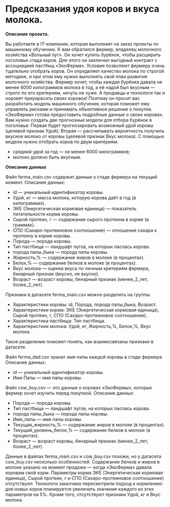 # Предсказания удоя коров и вкуса молока.

**Описание проекта.**

Вы работаете в IT-компании, которая выполняет на заказ проекты по машинному обучению. К вам обратился фермер, владелец молочного хозяйства «Вольный луг». Он хочет купить бурёнок, чтобы расширить поголовье стада коров. Для этого он заключил выгодный контракт с ассоциацией пастбищ «ЭкоФерма».
Условия позволяют фермеру очень тщательно отобрать коров. Он определяет качество молока по строгой методике, и при этом ему нужно выполнять свой план развития молочного хозяйства. Фермер хочет, чтобы каждая бурёнка давала не менее 6000 килограммов молока в год, а её надой был вкусным — строго по его критериям, ничуть не хуже. А продавцы и технологи так и норовят приукрасить своих коровок!
Поэтому он просит вас разработать модель машинного обучения, которая поможет ему управлять рисками и принимать объективное решение о покупке. «ЭкоФерма» готова предоставить подробные данные о своих коровах. Вам нужно создать две прогнозные модели для отбора бурёнок в поголовье:
Первая будет прогнозировать возможный удой коровы (целевой признак Удой);
Вторая — рассчитывать вероятность получить вкусное молоко от коровы (целевой признак Вкус молока).
С помощью модели нужно отобрать коров по двум критериям:
 - средний удой за год — не менее 6000 килограммов;
 - молоко должно быть вкусным.


**Описание данных**

Файл ferma_main.csv содержит данные о стаде фермера на текущий момент. Описание данных:
- id — уникальный идентификатор коровы.
- Удой, кг — масса молока, которую корова даёт в год (в килограммах).
- ЭКЕ (Энергетическая кормовая единица) — показатель питательности корма коровы.
- Сырой протеин, г — содержание сырого протеина в корме (в граммах).
- СПО (Сахаро-протеиновое соотношение) — отношение сахара к протеину в корме коровы.
- Порода — порода коровы.
- Тип пастбища — ландшафт лугов, на которых паслась корова.
- порода папы_быка — порода папы коровы.
- Жирность,% — содержание жиров в молоке (в процентах).
- Белок,% — содержание белков в молоке (в процентах).
- Вкус молока — оценка вкуса по личным критериям фермера, бинарный признак (вкусно, не вкусно).
- Возраст — возраст коровы, бинарный признак (менее_2_лет, более_2_лет).

Признаки в датасете ferma_main.csv можно разделить на группы.

- Характеристики коровы: id, Порода, порода папы_быка, Возраст.
- Характеристики корма: ЭКЕ (Энергетическая кормовая единица), Сырой протеин, г, СПО (Сахаро-протеиновое соотношение).
- Характеристика пастбища: Тип пастбища.
- Характеристики молока: Удой, кг, Жирность,%, Белок,%, Вкус молока.

Такое разделение поможет понять, как взаимосвязаны признаки в датасете.

Файл ferma_dad.csv хранит имя папы каждой коровы в стаде фермера. Описание данных:

- id — уникальный идентификатор коровы.
- Имя Папы — имя папы коровы.

Файл cow_buy.csv — это данные о коровах «ЭкоФермы», которых фермер хочет изучить перед покупкой. Описание данных:

- Порода — порода коровы.
- Тип пастбища — ландшафт лугов, на которых паслась корова.
- порода папы_быка — порода папы коровы.
- Имя_папы — имя папы коровы.
- Текущая_жирность,% — содержание жиров в молоке (в процентах).
- Текущий_уровень_белок,% — содержание белков в молоке (в процентах).
- Возраст — возраст коровы, бинарный признак (менее_2_лет, более_2_лет).

Данные в файлах ferma_main.csv и cow_buy.csv похожи, но у датасета cow_buy.csv несколько особенностей.
Содержание белков и жиров в молоке указано на момент продажи — когда «ЭкоФерма» давала коровам свой корм.
Параметры корма ЭКЕ (Энергетическая кормовая единица), Сырой протеин, г и СПО (Сахаро-протеиновое соотношение) отсутствуют. Технологи заказчика пересмотрели подход к кормлению: для новых коров планируется увеличить значения каждого из этих параметров на 5%.
Кроме того, отсутствуют признаки Удой, кг и Вкус молока.
